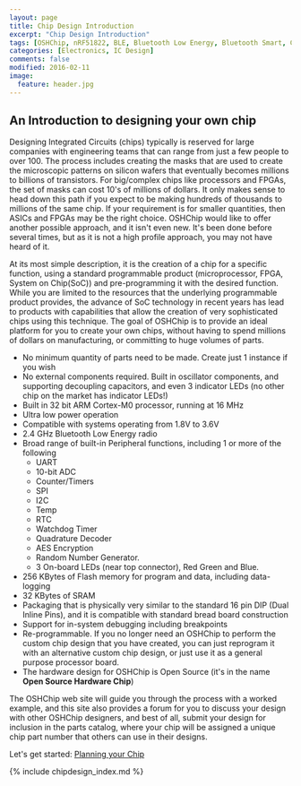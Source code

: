 ```yaml
---
layout: page
title: Chip Design Introduction
excerpt: "Chip Design Introduction"
tags: [OSHChip, nRF51822, BLE, Bluetooth Low Energy, Bluetooth Smart, Chip Design]
categories: [Electronics, IC Design]
comments: false
modified: 2016-02-11
image:
  feature: header.jpg
---
```


 
## An Introduction to designing your own chip

Designing Integrated Circuits (chips) typically is reserved for large companies with engineering
teams that can range from just a few people to over 100. The process includes creating the masks
that are used to create the microscopic patterns on silicon wafers that eventually becomes millions
to billions of transistors. For big/complex chips like processors and FPGAs, the set of masks can
cost 10's of millions of dollars. It only makes sense to head down this path if you expect to be
making hundreds of thousands to millions of the same chip. If your requirement is for smaller
quantities, then ASICs and FPGAs may be the right choice. OSHChip would like to offer another
possible approach, and it isn't even new. It's been done before several times, but as it is not
a high profile approach, you may not have heard of it.

At its most simple description, it is the creation of a chip for a specific function, using a
standard programmable product (microprocessor, FPGA, System on Chip(SoC)) and pre-programming
it with the desired function. While you are limited to the resources that the underlying programmable
product provides, the advance of SoC technology in recent years has lead to products with
capabilities that allow the creation of very sophisticated chips using this technique. The goal
of OSHChip is to provide an ideal platform for you to create your own chips, without having
to spend millions of dollars on manufacturing, or committing to huge volumes of parts.

* No minimum quantity of parts need to be made. Create just 1 instance if you wish
* No external components required. Built in oscillator components, and supporting decoupling
  capacitors, and even 3 indicator LEDs (no other chip on the market has indicator LEDs!)
* Built in 32 bit ARM Cortex-M0 processor, running at 16 MHz
* Ultra low power operation
* Compatible with systems operating from 1.8V to 3.6V
* 2.4 GHz Bluetooth Low Energy radio
* Broad range of built-in Peripheral functions, including 1 or more of the following
  * UART
  * 10-bit ADC
  * Counter/Timers
  * SPI
  * I2C
  * Temp
  * RTC
  * Watchdog Timer
  * Quadrature Decoder
  * AES Encryption
  * Random Number Generator.
  * 3 On-board LEDs (near top connector), Red Green and Blue.
* 256 KBytes of Flash memory for program and data, including data-logging
* 32 KBytes of SRAM
* Packaging that is physically very similar to the standard 16 pin DIP (Dual Inline Pins),
  and it is compatible with standard bread board construction
* Support for in-system debugging including breakpoints
* Re-programmable. If you no longer need an OSHChip to perform the custom chip design
  that you have created, you can just reprogram it with an alternative custom chip design,
  or just use it as a general purpose processor board.
* The hardware design for OSHChip is Open Source (it's in the name **Open&nbsp;Source&nbsp;Hardware&nbsp;Chip**)

The OSHChip web site will guide you through the process with a worked example, and
this site also provides a forum for you to discuss your design with other OSHChip
designers, and best of all, submit your design for inclusion in the parts catalog,
where your chip will be assigned a unique chip part number that others can use in
their designs.

Let's get started: [Planning your Chip](Sorry_not_yet_written.html)


{% include chipdesign_index.md %}
